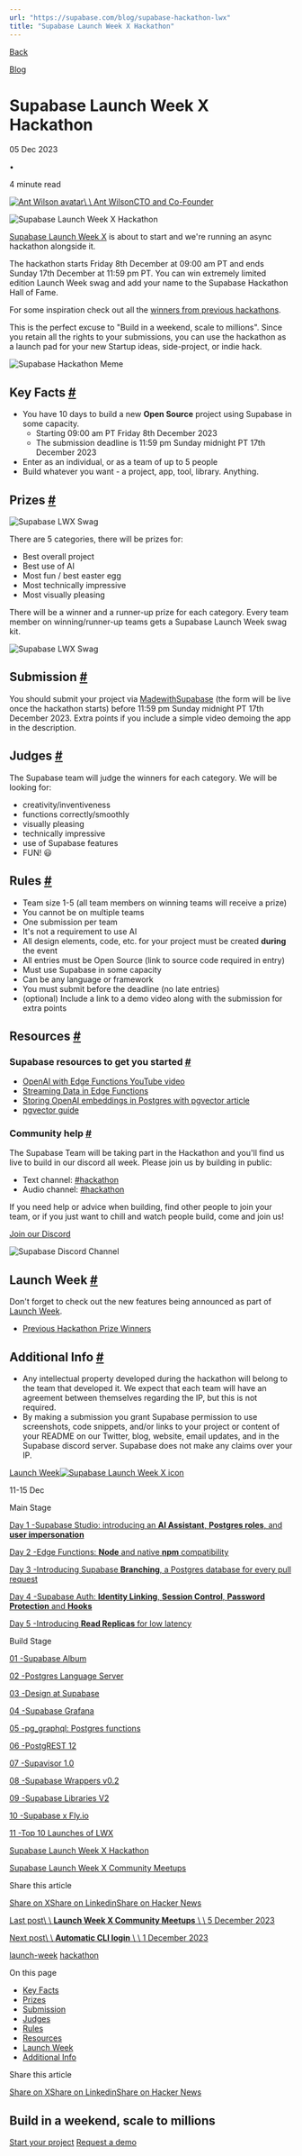 ```yaml
---
url: "https://supabase.com/blog/supabase-hackathon-lwx"
title: "Supabase Launch Week X Hackathon"
---
```


[Back](https://supabase.com/blog)

[Blog](https://supabase.com/blog)

# Supabase Launch Week X Hackathon

05 Dec 2023

•

4 minute read

[![Ant Wilson avatar](https://supabase.com/_next/image?url=https%3A%2F%2Fgithub.com%2Fawalias.png&w=96&q=75&dpl=dpl_7FY8EmFQ6G3YqautJ4Fvh1viLnvu)\\
\\
Ant WilsonCTO and Co-Founder](https://github.com/awalias)

![Supabase Launch Week X Hackathon](https://supabase.com/_next/image?url=%2Fimages%2Fblog%2Flwx-hackathon%2Fogimage.png&w=3840&q=100&dpl=dpl_7FY8EmFQ6G3YqautJ4Fvh1viLnvu)

[Supabase Launch Week X](https://supabase.com/launch-week) is about to start and we're running an async hackathon alongside it.

The hackathon starts Friday 8th December at 09:00 am PT and ends Sunday 17th December at 11:59 pm PT. You can win extremely limited edition Launch Week swag and add your name to the Supabase Hackathon Hall of Fame.

For some inspiration check out all the [winners from previous hackathons](https://supabase.com/blog/tags/hackathon).

This is the perfect excuse to "Build in a weekend, scale to millions". Since you retain all the rights to your submissions, you can use the hackathon as a launch pad for your new Startup ideas, side-project, or indie hack.

![Supabase Hackathon Meme](https://supabase.com/_next/image?url=%2Fimages%2Fblog%2Flwx-hackathon%2Fsupabase-hackathon-meme.jpg&w=3840&q=75&dpl=dpl_7FY8EmFQ6G3YqautJ4Fvh1viLnvu)

## Key Facts [\#](https://supabase.com/blog/supabase-hackathon-lwx\#key-facts)

- You have 10 days to build a new **Open Source** project using Supabase in some capacity.
  - Starting 09:00 am PT Friday 8th December 2023
  - The submission deadline is 11:59 pm Sunday midnight PT 17th December 2023
- Enter as an individual, or as a team of up to 5 people
- Build whatever you want - a project, app, tool, library. Anything.

## Prizes [\#](https://supabase.com/blog/supabase-hackathon-lwx\#prizes)

![Supabase LWX Swag](https://supabase.com/_next/image?url=%2Fimages%2Fblog%2Flwx-hackathon%2Fprize1.jpg&w=3840&q=75&dpl=dpl_7FY8EmFQ6G3YqautJ4Fvh1viLnvu)

There are 5 categories, there will be prizes for:

- Best overall project
- Best use of AI
- Most fun / best easter egg
- Most technically impressive
- Most visually pleasing

There will be a winner and a runner-up prize for each category. Every team member on winning/runner-up teams gets a Supabase Launch Week swag kit.

![Supabase LWX Swag](https://supabase.com/_next/image?url=%2Fimages%2Fblog%2Flwx-hackathon%2Fprize2.jpg&w=3840&q=75&dpl=dpl_7FY8EmFQ6G3YqautJ4Fvh1viLnvu)

## Submission [\#](https://supabase.com/blog/supabase-hackathon-lwx\#submission)

You should submit your project via [MadewithSupabase](https://madewithsupabase.com/hackathons/launch-week-x) (the form will be live once the hackathon starts) before 11:59 pm Sunday midnight PT 17th December 2023. Extra points if you include a simple video demoing the app in the description.

## Judges [\#](https://supabase.com/blog/supabase-hackathon-lwx\#judges)

The Supabase team will judge the winners for each category.
We will be looking for:

- creativity/inventiveness
- functions correctly/smoothly
- visually pleasing
- technically impressive
- use of Supabase features
- FUN! 😃

## Rules [\#](https://supabase.com/blog/supabase-hackathon-lwx\#rules)

- Team size 1-5 (all team members on winning teams will receive a prize)
- You cannot be on multiple teams
- One submission per team
- It's not a requirement to use AI
- All design elements, code, etc. for your project must be created **during** the event
- All entries must be Open Source (link to source code required in entry)
- Must use Supabase in some capacity
- Can be any language or framework
- You must submit before the deadline (no late entries)
- (optional) Include a link to a demo video along with the submission for extra points

## Resources [\#](https://supabase.com/blog/supabase-hackathon-lwx\#resources)

### Supabase resources to get you started [\#](https://supabase.com/blog/supabase-hackathon-lwx\#supabase-resources-to-get-you-started)

- [OpenAI with Edge Functions YouTube video](https://www.youtube.com/watch?v=29p8kIqyU_Y)
- [Streaming Data in Edge Functions](https://www.youtube.com/watch?v=9N66JBRLNYU)
- [Storing OpenAI embeddings in Postgres with pgvector article](https://supabase.com/blog/openai-embeddings-postgres-vector)
- [pgvector guide](https://supabase.com/docs/guides/database/extensions/pgvector)

### Community help [\#](https://supabase.com/blog/supabase-hackathon-lwx\#community-help)

The Supabase Team will be taking part in the Hackathon and you'll find us live to build in our discord all week. Please join us by building in public:

- Text channel: [#hackathon](https://discord.gg/UYyweApy)
- Audio channel: [#hackathon](https://discord.gg/Vj3mTPwH)

If you need help or advice when building, find other people to join your team, or if you just want to chill and watch people build, come and join us!

[Join our Discord](https://discord.supabase.com/)

![Supabase Discord Channel](https://supabase.com/_next/image?url=%2Fimages%2Fblog%2Flw7-hackathon%2Fdiscord.png&w=3840&q=75&dpl=dpl_7FY8EmFQ6G3YqautJ4Fvh1viLnvu)

## Launch Week [\#](https://supabase.com/blog/supabase-hackathon-lwx\#launch-week)

Don't forget to check out the new features being announced as part of [Launch Week](https://supabase.com/launch-week).

- [Previous Hackathon Prize Winners](https://supabase.com/blog/tags/hackathon)

## Additional Info [\#](https://supabase.com/blog/supabase-hackathon-lwx\#additional-info)

- Any intellectual property developed during the hackathon will belong to the team that developed it. We expect that each team will have an agreement between themselves regarding the IP, but this is not required.
- By making a submission you grant Supabase permission to use screenshots, code snippets, and/or links to your project or content of your README on our Twitter, blog, website, email updates, and in the Supabase discord server. Supabase does not make any claims over your IP.

[Launch Week![Supabase Launch Week X icon](https://supabase.com/_next/image?url=%2Fimages%2Flaunchweek%2Flwx%2Flogos%2Flwx_logo.svg&w=32&q=75&dpl=dpl_7FY8EmFQ6G3YqautJ4Fvh1viLnvu)](https://supabase.com/launch-week)

11-15 Dec

Main Stage

[Day 1 -Supabase Studio: introducing an **AI Assistant**, **Postgres roles**, and **user impersonation**](https://supabase.com/blog/studio-introducing-assistant)

[Day 2 -Edge Functions: **Node** and native **npm** compatibility](https://supabase.com/blog/edge-functions-node-npm)

[Day 3 -Introducing Supabase **Branching**, a Postgres database for every pull request](https://supabase.com/blog/supabase-branching)

[Day 4 -Supabase Auth: **Identity Linking**, **Session Control**, **Password Protection** and **Hooks**](https://supabase.com/blog/supabase-auth-identity-linking-hooks)

[Day 5 -Introducing **Read Replicas** for low latency](https://supabase.com/blog/introducing-read-replicas)

Build Stage

[01 -Supabase Album](https://supabase.productions/)

[02 -Postgres Language Server](https://supabase.com/blog/postgres-language-server-implementing-parser)

[03 -Design at Supabase](https://supabase.com/blog/how-design-works-at-supabase)

[04 -Supabase Grafana](https://github.com/supabase/supabase-grafana)

[05 -pg\_graphql: Postgres functions](https://supabase.com/blog/pg-graphql-postgres-functions)

[06 -PostgREST 12](https://supabase.com/blog/postgrest-12)

[07 -Supavisor 1.0](https://supabase.com/blog/supavisor-postgres-connection-pooler)

[08 -Supabase Wrappers v0.2](https://supabase.com/blog/supabase-wrappers-v02)

[09 -Supabase Libraries V2](https://supabase.com/blog/client-libraries-v2)

[10 -Supabase x Fly.io](https://supabase.com/blog/postgres-on-fly-by-supabase)

[11 -Top 10 Launches of LWX](https://supabase.com/blog/launch-week-x-best-launches)

[Supabase Launch Week X Hackathon](https://supabase.com/blog/supabase-hackathon-lwx)

[Supabase Launch Week X Community Meetups](https://supabase.com/blog/community-meetups-lwx)

Share this article

[Share on X](https://twitter.com/intent/tweet?url=https%3A%2F%2Fsupabase.com%2Fblog%2Fsupabase-hackathon-lwx&text=Supabase%20Launch%20Week%20X%20Hackathon)[Share on Linkedin](https://www.linkedin.com/shareArticle?url=https%3A%2F%2Fsupabase.com%2Fblog%2Fsupabase-hackathon-lwx&text=Supabase%20Launch%20Week%20X%20Hackathon)[Share on Hacker News](https://news.ycombinator.com/submitlink?u=https%3A%2F%2Fsupabase.com%2Fblog%2Fsupabase-hackathon-lwx&t=Supabase%20Launch%20Week%20X%20Hackathon)

[Last post\\
\\
**Launch Week X Community Meetups** \\
\\
5 December 2023](https://supabase.com/blog/community-meetups-lwx)

[Next post\\
\\
**Automatic CLI login** \\
\\
1 December 2023](https://supabase.com/blog/automatic-cli-login)

[launch-week](https://supabase.com/blog/tags/launch-week) [hackathon](https://supabase.com/blog/tags/hackathon)

On this page

- [Key Facts](https://supabase.com/blog/supabase-hackathon-lwx#key-facts)
- [Prizes](https://supabase.com/blog/supabase-hackathon-lwx#prizes)
- [Submission](https://supabase.com/blog/supabase-hackathon-lwx#submission)
- [Judges](https://supabase.com/blog/supabase-hackathon-lwx#judges)
- [Rules](https://supabase.com/blog/supabase-hackathon-lwx#rules)
- [Resources](https://supabase.com/blog/supabase-hackathon-lwx#resources)
- [Launch Week](https://supabase.com/blog/supabase-hackathon-lwx#launch-week)
- [Additional Info](https://supabase.com/blog/supabase-hackathon-lwx#additional-info)

Share this article

[Share on X](https://twitter.com/intent/tweet?url=https%3A%2F%2Fsupabase.com%2Fblog%2Fsupabase-hackathon-lwx&text=Supabase%20Launch%20Week%20X%20Hackathon)[Share on Linkedin](https://www.linkedin.com/shareArticle?url=https%3A%2F%2Fsupabase.com%2Fblog%2Fsupabase-hackathon-lwx&text=Supabase%20Launch%20Week%20X%20Hackathon)[Share on Hacker News](https://news.ycombinator.com/submitlink?u=https%3A%2F%2Fsupabase.com%2Fblog%2Fsupabase-hackathon-lwx&t=Supabase%20Launch%20Week%20X%20Hackathon)

## Build in a weekend, scale to millions

[Start your project](https://supabase.com/dashboard) [Request a demo](https://supabase.com/contact/sales)